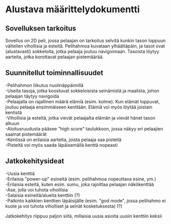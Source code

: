 # Alustava määrittelydokumentti
## Sovelluksen tarkoitus
Sovellus on 2D peli, jossa pelaajan on tarkoitus selvitä kunkin tason loppuun vältellen 
vihollisia ja esteitä. Pelihahmoa kuvataan ylhäältäpäin, ja tasot ovat (alustavasti)
sokkeloita, jotka pelaaja joutuu navigoimaan. Tasoista löytyy aarteita, jotka korottavat
pelaajan pistemäärää. 
## Suunnitellut toiminnallisuudet
-Pelihahmon liikutus nuolinäppäimillä  
-Useita tasoja, jotka koostuvat sokkeloisista seinämistä ja maalista, johon pelaajan täytyy
navigoida  
-Pelaajalla on rajallinen määrä elämiä (esim. kolme). Kun elämät loppuvat, joutuu pelaaja
ensimmäiseen kenttään. Elämiä voi myös löytää joistain kentistä  
-Vihollisia ja esteitä, jotka vievät pelaajalta elämän ja vievät hänet tason alkuun  
-Aloitusruudusta pääsee "high score" taulukkoon, jossa näkyy eri pelaajien saamat 
pistemäärät  
-Kentissä on erilaisia aarteita, joista pelaaja saa pisteitä  
-Pisteitä voi myös saada läpäisemällä kenttä nopeasti  
## Jatkokehitysideat
-Uusia kenttiä  
-Erilaisia "power-up" esineitä (esim. pelihahmoa nopeuttava esine, ym.)  
-Erilaisia esteitä, kuten esim. sumu, joka rajoittaa pelaajan näkökenttää  
-Ase, jolla voi tuhota vihollisia  
-Salaisia esineitä/alueita kenttiin (?)  
-Palkinto kaikkien kenttien läpäisijälle (esim. "god mode", jossa pelihahmo ei kuole ja voi 
tuhota viholliset ja seinät kosketuksesta) (?)  

Jatkokehitys riippuu paljon siitä, millaisia uusia asioita uusiin kenttiin keksii
 
